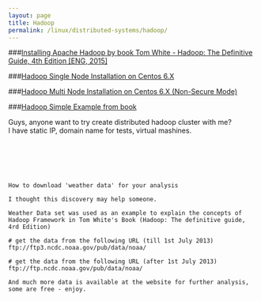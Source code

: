 ```yaml
---
layout: page
title: Hadoop
permalink: /linux/distributed-systems/hadoop/
---
```




###[Installing Apache Hadoop by book Tom White - Hadoop: The Definitive Guide, 4th Edition [ENG, 2015]](/docs/hadoop/centos/6/installation/by-book/)

###[Hadoop Single Node Installation on Centos 6.X](/docs/hadoop/centos/6/installation/single-node-installation-on-centos-6/)


###[Hadoop Multi Node Installation on Centos 6.X (Non-Secure Mode)](/docs/hadoop/centos/6/installation/multi-node-installation-on-centos-6-non-sucure-mode/)


###[Hadoop Simple Example from book](/linux/distributed-systems/hadoop/example-1/)




Guys, anyone want to try create distributed hadoop cluster with me?  
I have static IP, domain name for tests, virtual mashines.

<br/><br/>
<br/><br/>


    How to download 'weather data' for your analysis

    I thought this discovery may help someone.

    Weather Data set was used as an example to explain the concepts of Hadoop Framework in Tom White's Book (Hadoop: The definitive guide, 4rd Edition)

    # get the data from the following URL (till 1st July 2013)
    ftp://ftp3.ncdc.noaa.gov/pub/data/noaa/

    # get the data from the following URL (after 1st July 2013)
    ftp://ftp.ncdc.noaa.gov/pub/data/noaa/

    And much more data is available at the website for further analysis, some are free - enjoy.
